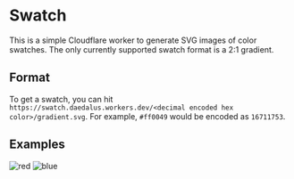 # Swatch
This is a simple Cloudflare worker to generate SVG images of color swatches. The only currently supported swatch format is a 2:1 gradient.

## Format
To get a swatch, you can hit `https://swatch.daedalus.workers.dev/<decimal encoded hex color>/gradient.svg`. For example, `#ff0049` would be encoded as `16711753`.

## Examples
![red](https://swatch.daedalus.workers.dev/16711753/gradient.svg)
![blue](https://swatch.daedalus.workers.dev/4362970/gradient.svg)